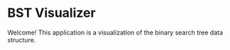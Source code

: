 # BST Visualizer

Welcome!
This application is a visualization of the binary search tree data structure.
